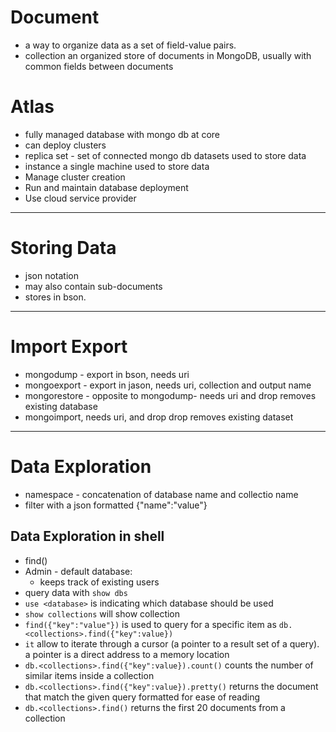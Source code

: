 # Document
* a way to organize data as a set of field-value pairs.
* collection an organized store of documents in MongoDB, usually with common fields between documents
# Atlas
* fully managed database with mongo db at core
* can deploy clusters
* replica set - set of connected mongo db datasets used to store data
* instance a single machine used to store data
* Manage cluster creation
* Run and maintain database deployment
* Use cloud service provider
******
# Storing Data
* json notation
* may also contain sub-documents
* stores in bson.
***
# Import Export
* mongodump - export in bson, needs uri
* mongoexport - export in jason, needs uri, collection and output name
* mongorestore - opposite to mongodump- needs uri and drop removes existing database
* mongoimport, needs uri, and drop drop removes existing dataset
***
# Data Exploration
* namespace - concatenation of database name and collectio name
* filter with a json formatted {"name":"value"}
## Data Exploration in shell
* find()
* Admin - default database:
  * keeps track of existing users
* query data with `show dbs`
* `use <database>` is indicating which database should be used
* `show collections` will show collection
* `find({"key":"value"})` is used to query for a specific item as `db.<collections>.find({"key":value})`
* `it` allow to iterate through a cursor (a pointer to a result set of a query). a pointer is a direct address to a memory location
* `db.<collections>.find({"key":value}).count()` counts the number of similar items inside a collection
* `db.<collections>.find({"key":value}).pretty()` returns the document that match the given query formatted for ease of reading
* `db.<collections>.find()` returns the first 20 documents from a collection